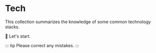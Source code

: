 # Tech

This collection summarizes the knowledge of some common technology stacks.

:tada: Let's start.

::: tip
Please correct any mistakes.
:::